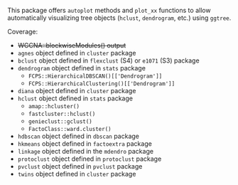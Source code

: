 This package offers `autoplot` methods and `plot_xx` functions to allow automatically visualizing tree objects (`hclust`, `dendrogram`, etc.) using `ggtree`. 


Coverage:

+ ~~WGCNA::blockwiseModules() output~~
+ `agnes` object defined in `cluster` package
+ `bclust` object defined in `flexclust` (S4) or `e1071` (S3) package
+ `dendrogram` object defined in `stats` package
    - `FCPS::HierarchicalDBSCAN()[['Dendrogram']]`
    - `FCPS::HierarchicalClustering()[['Dendrogram']]`
+ `diana` object defined in `cluster` package
+ `hclust` object defined in `stats` package
    - `amap::hcluster()`
    - `fastcluster::hclust()`
    - `genieclust::gclust()` 
    - `FactoClass::ward.cluster()` 
+ `hdbscan` object defined in `dbscan` package
+ `hkmeans` object defined in `factoextra` package
+ `linkage` object defined in the `mdendro` package
+ `protoclust` object defined in `protoclust` package
+ `pvclust` object defined in `pvclust` package
+ `twins` object defined in `cluster` package

